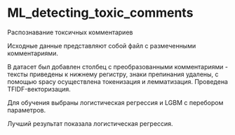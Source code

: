 # ML_detecting_toxic_comments
Распознавание токсичных комментариев


Исходные данные представляют собой файл с размеченными комментариями.


В датасет был добавлен столбец с преобразованными комментариями - тексты приведены к нижнему регистру, знаки препинания удалены, с помощью spacy осуществлена токенизация и лемматизация. Проведена TFIDF-векторизация.


Для обучения выбраны логистическая регрессия и LGBM с перебором параметров.


Лучший результат показала логистическая регрессия.
